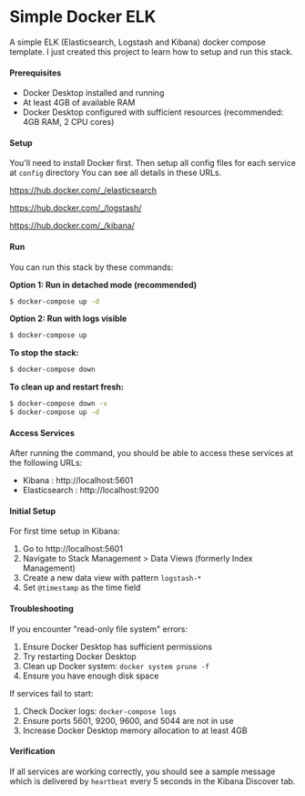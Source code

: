 # Simple Docker ELK
A simple ELK (Elasticsearch, Logstash and Kibana) docker compose template. I just created this project to learn how to setup and run this stack.

#### Prerequisites
- Docker Desktop installed and running
- At least 4GB of available RAM
- Docker Desktop configured with sufficient resources (recommended: 4GB RAM, 2 CPU cores)

#### Setup
You'll need to install Docker first.
Then setup all config files for each service at `config` directory
You can see all details in these URLs.

https://hub.docker.com/_/elasticsearch

https://hub.docker.com/_/logstash/

https://hub.docker.com/_/kibana/


#### Run
You can run this stack by these commands:

**Option 1: Run in detached mode (recommended)**
```bash
$ docker-compose up -d
```

**Option 2: Run with logs visible**
```bash
$ docker-compose up
```

**To stop the stack:**
```bash
$ docker-compose down
```

**To clean up and restart fresh:**
```bash
$ docker-compose down -v
$ docker-compose up -d
```

#### Access Services
After running the command, you should be able to access these services at the following URLs:
- Kibana : http://localhost:5601
- Elasticsearch : http://localhost:9200

#### Initial Setup
For first time setup in Kibana:
1. Go to http://localhost:5601
2. Navigate to Stack Management > Data Views (formerly Index Management)
3. Create a new data view with pattern `logstash-*`
4. Set `@timestamp` as the time field

#### Troubleshooting
If you encounter "read-only file system" errors:
1. Ensure Docker Desktop has sufficient permissions
2. Try restarting Docker Desktop
3. Clean up Docker system: `docker system prune -f`
4. Ensure you have enough disk space

If services fail to start:
1. Check Docker logs: `docker-compose logs`
2. Ensure ports 5601, 9200, 9600, and 5044 are not in use
3. Increase Docker Desktop memory allocation to at least 4GB

#### Verification
If all services are working correctly, you should see a sample message which is delivered by `heartbeat` every 5 seconds in the Kibana Discover tab.
